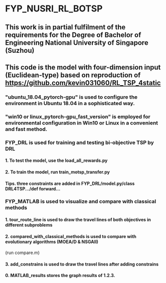 # FYP_NUSRI_RL_BOTSP
## This work is in partial fulfilment of the requirements for the Degree of Bachelor of Engineering National University of Singapore (Suzhou)
## This code is the model with four-dimension input (Euclidean-type) based on reproduction of https://github.com/kevin031060/RL_TSP_4static
### "ubuntu_18.04_pytorch-gpu" is used to configure the environment in Ubuntu 18.04 in a sophisticated way. 
### "win10 or linux_pytorch-gpu_fast_version" is employed for environmental configuration in Win10 or Linux in a convenient and fast method.
### FYP_DRL is used for training and testing bi-objective TSP by DRL
#### 1. To test the model, use the load_all_rewards.py
#### 2. To train the model, run train_motsp_transfer.py
#### Tips. three constraints are added in FYP_DRL/model.py/class DRL4TSP.../def forward...
### FYP_MATLAB is used to visualize and compare with classical methods
#### 1. tour_route_line is used to draw the travel lines of both objectives in different subproblems
#### 2. compared_with_classical_methods is used to compare with evolutionary algorithms (MOEA/D & NSGAII)
(run compare.m)
#### 3. add_constrains is used to draw the travel lines after adding constrains
#### 0. MATLAB_results stores the graph results of 1.2.3.

